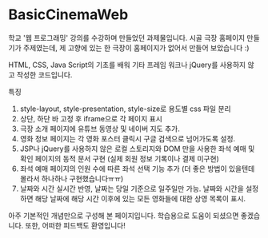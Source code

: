 # BasicCinemaWeb

학교 '웹 프로그래밍' 강의를 수강하며 만들었던 과제물입니다.
시골 극장 홈페이지 만들기가 주제였는데, 제 고향에 있는 한 극장이 홈페이지가 없어서 만들어 보았습니다 :)

HTML, CSS, Java Script의 기초를 배워 기타 프레임 워크나 jQuery를 사용하지 않고 작성한 코드입니다.

특징
1. style-layout, style-presentation, style-size로 용도별 css 파일 분리
2. 상단, 하단 바 고정 후 iframe으로 각 페이지 표시
3. 극장 소개 페이지에 유튜브 동영상 및 네이버 지도 추가.
4. 영화 정보 페이지는 각 영화 포스터 클릭시 구글 검색으로 넘어가도록 설정.
5. JSP나 jQuery를 사용하지 않은 로컬 스토리지와 DOM 만을 사용한 좌석 예매 및 확인 페이지의 동적 문서 구현 (실제 회원 정보 기록이나 결제 미구현)
6. 좌석 예매 페이지의 인원 수에 따른 좌석 선택 기능 추가 (더 좋은 방법이 있을텐데 몰라서 하나하나 구현했습니다ㅠㅠ)
7. 날짜와 시간 실시간 반영, 날짜는 당일 기준으로 일주일만 가능. 날짜와 시간을 설정하면 해당 날짜에 해당 시간 이후에 있는 모든 영화들에 대한 상영 목록이 표시.

아주 기본적인 개념만으로 구성해 본 페이지입니다.
학습용으로 도움이 되셨으면 좋겠습니다.
또한, 어떠한 피드백도 환영입니다!
